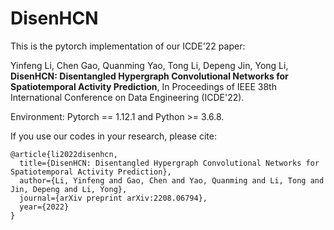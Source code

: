 # DisenHCN
This is the pytorch implementation of our ICDE'22 paper:  

Yinfeng Li, Chen Gao, Quanming Yao, Tong Li, Depeng Jin, Yong Li, **DisenHCN: Disentangled Hypergraph Convolutional Networks for Spatiotemporal Activity Prediction**, In Proceedings of IEEE 38th International Conference on Data Engineering (ICDE'22).

Environment: Pytorch == 1.12.1 and Python >= 3.6.8.

If you use our codes in your research, please cite:
```
@article{li2022disenhcn,
  title={DisenHCN: Disentangled Hypergraph Convolutional Networks for Spatiotemporal Activity Prediction},
  author={Li, Yinfeng and Gao, Chen and Yao, Quanming and Li, Tong and Jin, Depeng and Li, Yong},
  journal={arXiv preprint arXiv:2208.06794},
  year={2022}
}
```
